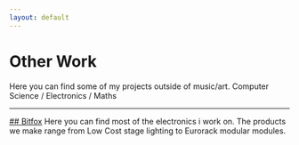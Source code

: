 ```yaml
---
layout: default
---
```


# Other Work

Here you can find some of my projects outside of music/art.
Computer Science / Electronics / Maths

<hr/>

[## Bitfox](https://bitfox-git.github.io/usbmidi-config/)
Here you can find most of the electronics i work on. The products we make range from Low Cost stage lighting to Eurorack modular modules.

